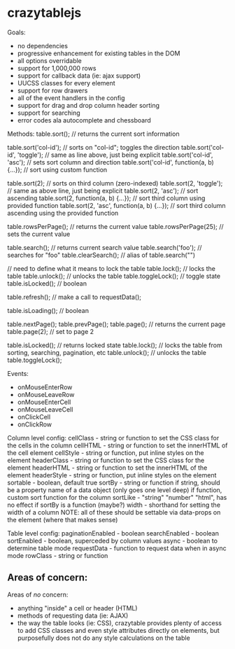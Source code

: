 crazytablejs
============

Goals:
- no dependencies
- progressive enhancement for existing tables in the DOM
- all options overridable
- support for 1,000,000 rows
- support for callback data (ie: ajax support)
- UUCSS classes for every element
- support for row drawers
- all of the event handlers in the config
- support for drag and drop column header sorting
- support for searching
- error codes ala autocomplete and chessboard

Methods:
table.sort(); // returns the current sort information

table.sort('col-id'); // sorts on "col-id"; toggles the direction
table.sort('col-id', 'toggle'); // same as line above, just being explicit
table.sort('col-id', 'asc'); // sets sort column and direction
table.sort('col-id', function(a, b) {...}); // sort using custom function

table.sort(2); // sorts on third column (zero-indexed)
table.sort(2, 'toggle'); // same as above line, just being explicit
table.sort(2, 'asc'); // sort ascending
table.sort(2, function(a, b) {...}); // sort third column using provided function
table.sort(2, 'asc', function(a, b) {...}); // sort third column ascending using the provided function

table.rowsPerPage(); // returns the current value
table.rowsPerPage(25); // sets the current value

table.search(); // returns current search value
table.search('foo'); // searches for "foo"
table.clearSearch(); // alias of table.search("")

// need to define what it means to lock the table
table.lock(); // locks the table
table.unlock(); // unlocks the table
table.toggleLock(); // toggle state
table.isLocked(); // boolean

table.refresh(); // make a call to requestData();

table.isLoading(); // boolean

table.nextPage();
table.prevPage();
table.page(); // returns the current page
table.page(2); // set to page 2

table.isLocked(); // returns locked state
table.lock(); // locks the table from sorting, searching, pagination, etc
table.unlock(); // unlocks the table
table.toggleLock();

Events:
- onMouseEnterRow
- onMouseLeaveRow
- onMouseEnterCell
- onMouseLeaveCell
- onClickCell
- onClickRow

Column level config:
cellClass - string or function to set the CSS class for the <td> cells in the column
cellHTML - string or function to set the innerHTML of the cell element
cellStyle - string or function, put inline styles on the <td> element
headerClass - string or function to set the CSS class for the <th> element
headerHTML - string or function to set the innerHTML of the <th> element
headerStyle - string or function, put inline styles on the <th> element
sortable - boolean, default true
sortBy - string or function
  if string, should be a property name of a data object (only goes one level deep)
  if function, custom sort function for the column
sortLike - "string" "number" "html", has no effect if sortBy is a function
(maybe?) width - shorthand for setting the width of a column
NOTE: all of these should be settable via data-props on the <th> element
  (where that makes sense)


Table level config:
paginationEnabled - boolean
searchEnabled - boolean
sortEnabled - boolean, superceded by column values
async - boolean to determine table mode
requestData - function to request data when in async mode
rowClass - string or function


Areas of concern:
- 

Areas of *no* concern:
- anything "inside" a cell or header (HTML)
- methods of requesting data (ie: AJAX)
- the way the table looks (ie: CSS), crazytable provides plenty of access to add CSS classes and even style attributes directly on <td> elements, but purposefully does not do any style calculations on the table